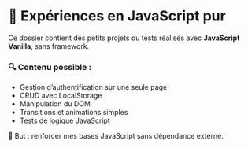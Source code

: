 # 🧪 Expériences en JavaScript pur

Ce dossier contient des petits projets ou tests réalisés avec **JavaScript Vanilla**, sans framework.

### 🔍 Contenu possible :

- Gestion d’authentification sur une seule page
- CRUD avec LocalStorage
- Manipulation du DOM
- Transitions et animations simples
- Tests de logique JavaScript

🎯 But : renforcer mes bases JavaScript sans dépendance externe.
